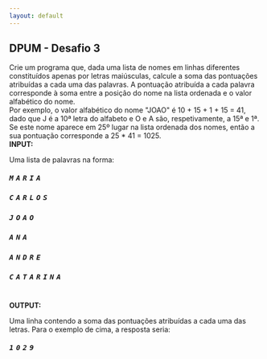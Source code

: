 ```yaml
---
layout: default
---
```

<section id="challenges">
  <div class="container">
    <section id="desafio3">
      <div class="section-title-container text-center">
        <h2 class="section-title">DPUM - Desafio 3</h2>
      </div>
      <div class="col-md-offset-2 col-md-8 def-text">
        Crie um programa que, dada uma lista de nomes em linhas diferentes constituídos apenas por letras maiúsculas, calcule a soma das pontuações atribuídas a cada uma das palavras. A pontuação atribuída a cada palavra corresponde à soma entre a posição do nome na lista ordenada e o valor alfabético do nome.
      </div>
      <div class="col-md-offset-2 col-md-8 def-text">
        Por exemplo, o valor alfabético do nome "JOAO" é 10 + 15 + 1 + 15 = 41, dado que J é a 10ª letra do alfabeto e O e A são, respetivamente, a 15ª e 1ª. Se este nome aparece em 25º lugar na lista ordenada dos nomes, então a sua pontuação corresponde a 25 * 41 = 1025.
      </div>
      <div class="col-md-offset-2 col-md-8 def-text">
        <b><span>INPUT:</span></b><br>
        <p>Uma lista de palavras na forma:</p>
        <b><h5 style="letter-spacing: 5px; font-family: monospace;">MARIA</h5></b>
        <b><h5 style="letter-spacing: 5px; font-family: monospace;">CARLOS</h5></b>
        <b><h5 style="letter-spacing: 5px; font-family: monospace;">JOAO</h5></b>
        <b><h5 style="letter-spacing: 5px; font-family: monospace;">ANA</h5></b>
        <b><h5 style="letter-spacing: 5px; font-family: monospace;">ANDRE</h5></b>
        <b><h5 style="letter-spacing: 5px; font-family: monospace;">CATARINA</h5></b><br>
        <b><span>OUTPUT:</span></b><br>
        <p>Uma linha contendo a soma das pontuações atribuídas a cada uma das letras. Para o exemplo de cima, a resposta seria:</p>
        <b><h5 style="letter-spacing: 5px; font-family: monospace;">1029</h5></b>
      </div>
    </section>
</div>
</section>
